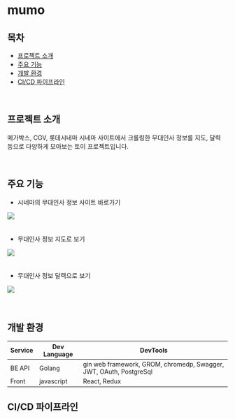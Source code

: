 # mumo


## 목차
- [프로젝트 소개](#project-introduction)
- [주요 기능](#main-function)
- [개발 환경](#development-environment)
- [CI/CD 파이프라인](#cicd-pipeline)

</br>

<a name="project-introduction"></a>
## 프로젝트 소개
메가박스, CGV, 롯데시네마 시네마 사이트에서 크롤링한 무대인사 정보를 지도, 달력 등으로 다양하게 모아보는 토이 프로젝트입니다.

</br>

<a name="main-function"></a>
## 주요 기능
- 시네마의 무대인사 정보 사이트 바로가기
  
<img src="images/화면 기록 2023-09-25 오후 3.15.38 (1).gif"></img>
</br>
</br>
- 무대인사 정보 지도로 보기
  
  
<img src="images/화면 기록 2023-09-25 오후 3.16.57.gif"></img>
</br>
</br>
- 무대인사 정보 달력으로 보기
  
<img src="images/화면 기록 2023-09-25 오후 3.17.44.gif"></img>
  


</br>

<a name="development-environment"></a>
## 개발 환경

| Service | Dev Language | DevTools |
|----------|----------|----------|
| BE API | Golang | gin web framework, GROM, chromedp, Swagger, JWT, OAuth, PostgreSql |
| Front | javascript | React, Redux |

<a name="cicd-pipeline"></a>
## CI/CD 파이프라인
<img scr="images/mumo_cicd.PNG"></img>
